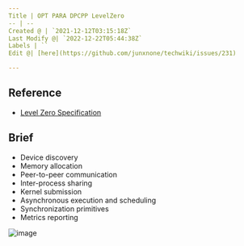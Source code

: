 ```yaml
---
Title | OPT PARA DPCPP LevelZero
-- | --
Created @ | `2021-12-12T03:15:18Z`
Last Modify @| `2022-12-22T05:44:38Z`
Labels | ``
Edit @| [here](https://github.com/junxnone/techwiki/issues/231)

---
```

## Reference
- [Level Zero Specification](https://spec.oneapi.io/level-zero/latest/core/INTRO.html)

## Brief

- Device discovery
- Memory allocation
- Peer-to-peer communication
- Inter-process sharing
- Kernel submission
- Asynchronous execution and scheduling
- Synchronization primitives
- Metrics reporting




![image](https://user-images.githubusercontent.com/2216970/145698778-5132cb8e-9823-4260-900b-381d2dbefd44.png)

